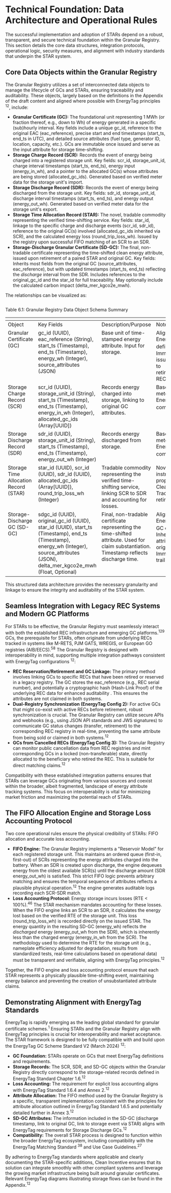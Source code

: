 # Technical Foundation: Data Architecture and Operational Rules

The successful implementation and adoption of STARs depend on a robust, transparent, and secure technical foundation within the Granular Registry. This section details the core data structures, integration protocols, operational logic, security measures, and alignment with industry standards that underpin the STAR system.

## Core Data Objects within the Granular Registry

The Granular Registry utilizes a set of interconnected data objects to manage the lifecycle of GCs and STARs, ensuring traceability and auditability. These objects, largely based on the definitions in the Appendix of the draft content and aligned where possible with EnergyTag principles <sup>12</sup>, include:

* **Granular Certificate (GC):** The foundational unit representing 1 MWh (or fraction thereof, e.g., down to Wh) of energy generated in a specific (sub)hourly interval. Key fields include a unique gc\_id, reference to the original EAC (eac\_reference), precise start and end timestamps (start\_ts, end\_ts in UTC), and detailed source attributes (fuel type, generator ID, location, capacity, etc.). GCs are immutable once issued and serve as the input attribute for storage time-shifting.
* **Storage Charge Record (SCR):** Records the event of energy being charged into a registered storage unit. Key fields: scr\_id, storage\_unit\_id, charge interval timestamps (start\_ts, end\_ts), energy input (energy\_in\_wh), and a pointer to the allocated GC(s) whose attributes are being stored (allocated\_gc\_ids). Generated based on verified meter data for the storage unit's import.
* **Storage Discharge Record (SDR):** Records the event of energy being discharged from the storage unit. Key fields: sdr\_id, storage\_unit\_id, discharge interval timestamps (start\_ts, end\_ts), and energy output (energy\_out\_wh). Generated based on verified meter data for the storage unit's export.
* **Storage Time Allocation Record (STAR):** The novel, tradable commodity representing the verified time-shifting service. Key fields: star\_id, linkage to the specific charge and discharge events (scr\_id, sdr\_id), reference to the original GC(s) involved (allocated\_gc\_ids inherited via SCR), and the calculated energy loss (round\_trip\_loss\_wh). Issued by the registry upon successful FIFO matching of an SCR to an SDR.
* **Storage-Discharge Granular Certificate (SD-GC):** The final, non-tradable certificate representing the time-shifted clean energy attribute, issued upon retirement of a paired STAR and original GC. Key fields: Inherits most fields from the original GC (source\_attributes, eac\_reference), but with updated timestamps (start\_ts, end\_ts) reflecting the _discharge_ interval from the SDR. Includes references to the original\_gc\_id and the star\_id for full traceability. May optionally include the calculated carbon impact (delta\_mer\_kgco2e\_mwh).

&#x20;

The relationships can be visualized as:

<figure><img src=".gitbook/assets/image (8).png" alt=""><figcaption></figcaption></figure>

Table 6.1: Granular Registry Data Object Schema Summary

<table data-header-hidden><thead><tr><th valign="top"></th><th valign="top"></th><th valign="top"></th><th valign="top"></th></tr></thead><tbody><tr><td valign="top">Object</td><td valign="top">Key Fields</td><td valign="top">Description/Purpose</td><td valign="top">Notes</td></tr><tr><td valign="top">Granular Certificate (GC)</td><td valign="top">gc_id (UUID), eac_reference (String), start_ts (Timestamp), end_ts (Timestamp), energy_wh (Integer), source_attributes (JSON)</td><td valign="top">Base unit of time-stamped energy attribute. Input for storage.</td><td valign="top">Aligned with EnergyTag GC definition.<sup>12</sup> Immutable once issued. Linked to retired/reserved REC.</td></tr><tr><td valign="top">Storage Charge Record (SCR)</td><td valign="top">scr_id (UUID), storage_unit_id (String), start_ts (Timestamp), end_ts (Timestamp), energy_in_wh (Integer), allocated_gc_ids (Array[UUID])</td><td valign="top">Records energy charged into storage, linking to original GC attributes.</td><td valign="top">Based on metered import. EnergyTag compliant.<sup>12</sup></td></tr><tr><td valign="top">Storage Discharge Record (SDR)</td><td valign="top">sdr_id (UUID), storage_unit_id (String), start_ts (Timestamp), end_ts (Timestamp), energy_out_wh (Integer)</td><td valign="top">Records energy discharged from storage.</td><td valign="top">Based on metered export. EnergyTag compliant.<sup>12</sup></td></tr><tr><td valign="top">Storage Time Allocation Record (STAR)</td><td valign="top">star_id (UUID), scr_id (UUID), sdr_id (UUID), allocated_gc_ids (Array[UUID]), round_trip_loss_wh (Integer)</td><td valign="top">Tradable commodity representing the verified time-shifting service, linking SCR to SDR and accounting for losses.</td><td valign="top">Novel instrument proposed by Clean Incentive. Tradeable until retired with GC.</td></tr><tr><td valign="top">Storage-Discharge GC (SD-GC)</td><td valign="top">sdgc_id (UUID), original_gc_id (UUID), star_id (UUID), start_ts (Timestamp), end_ts (Timestamp), energy_wh (Integer), source_attributes (JSON), delta_mer_kgco2e_mwh (Float, Optional)</td><td valign="top">Final, non-tradable certificate representing the time-shifted attribute. Used for claim substantiation. Timestamp reflects discharge time.</td><td valign="top">Aligned with EnergyTag SD-GC concept.<sup>12</sup> Inherits source attributes from original GC. Immutable audit trail via star_id.</td></tr></tbody></table>

This structured data architecture provides the necessary granularity and linkage to ensure the integrity and auditability of the STAR system.

## Seamless Integration with Legacy REC Systems and Modern GC Platforms

For STARs to be effective, the Granular Registry must seamlessly interact with both the established REC infrastructure and emerging GC platforms.<sup>129</sup> GCs, the prerequisite for STARs, often originate from underlying RECs tracked in systems like M-RETS, PJM GATS, WREGIS, or European GO registries (AIB/EECS).<sup>58</sup> The Granular Registry is designed with interoperability in mind, supporting multiple integration pathways consistent with EnergyTag configurations <sup>12</sup>:

* **REC Reservation/Retirement and GC Linkage:** The primary method involves linking GCs to specific RECs that have been retired or reserved in a legacy registry. The GC stores the eac\_reference (e.g., REC serial number), and potentially a cryptographic hash (Hash-Link Proof) of the underlying REC data for enhanced auditability . This ensures the attributes are not claimed in both systems.
* **Dual-Registry Synchronization (EnergyTag Config 2):** For active GCs that might co-exist with active RECs before retirement, robust synchronization is crucial. The Granular Registry can utilize secure APIs and webhooks (e.g., using JSON API standards and JWS signatures) to communicate GC status changes (transfer, retirement) to the corresponding REC registry in real-time, preventing the same attribute from being sold or claimed in both systems.<sup>12</sup>
* **GCs from Cancelled RECs (EnergyTag Config 3):** The Granular Registry can monitor public cancellation data from REC registries and mint corresponding GCs in a locked (non-transferable) state, directly allocated to the beneficiary who retired the REC. This is suitable for direct matching claims.<sup>12</sup>

Compatibility with these established integration patterns ensures that STARs can leverage GCs originating from various sources and coexist within the broader, albeit fragmented, landscape of energy attribute tracking systems. This focus on interoperability is vital for minimizing market friction and maximizing the potential reach of STARs.

## The FIFO Allocation Engine and Storage Loss Accounting Protocol

Two core operational rules ensure the physical credibility of STARs: FIFO allocation and accurate loss accounting.

* **FIFO Engine:** The Granular Registry implements a "Reservoir Model" for each registered storage unit. This maintains an ordered queue (first-in, first-out) of SCRs representing the energy attributes charged into the battery. When an SDR is created upon discharge, the engine dequeues energy from the oldest available SCR(s) until the discharge amount (SDR energy\_out\_wh) is satisfied. This strict FIFO logic prevents arbitrary matching and ensures the temporal sequence of attributes reflects a plausible physical operation.<sup>12</sup> The engine generates auditable logs recording each SCR-SDR match.
* **Loss Accounting Protocol:** Energy storage incurs losses (RTE < 100%).<sup>46</sup> The STAR mechanism mandates accounting for these losses. When the FIFO engine links an SCR to an SDR, it calculates the energy lost based on the verified RTE of the storage unit. This loss (round\_trip\_loss\_wh) is recorded directly on the issued STAR. The energy quantity in the resulting SD-GC (energy\_wh) reflects the _discharged_ energy (energy\_out\_wh from the SDR), which is inherently less than the charged energy (energy\_in\_wh from the SCR). The methodology used to determine the RTE for the storage unit (e.g., nameplate efficiency adjusted for degradation, results from standardized tests, real-time calculations based on operational data) must be transparent and verifiable, aligning with EnergyTag principles.<sup>12</sup>

Together, the FIFO engine and loss accounting protocol ensure that each STAR represents a physically plausible time-shifting event, maintaining energy balance and preventing the creation of unsubstantiated attribute claims.

## Demonstrating Alignment with EnergyTag Standards

EnergyTag is rapidly emerging as the leading global standard for granular certificate schemes.<sup>1</sup> Ensuring STARs and the Granular Registry align with EnergyTag principles is crucial for interoperability and market acceptance. The STAR framework is designed to be fully compatible with and build upon the EnergyTag GC Scheme Standard V2 (March 2024) <sup>12</sup>:

* **GC Foundation:** STARs operate on GCs that meet EnergyTag definitions and requirements.
* **Storage Records:** The SCR, SDR, and SD-GC objects within the Granular Registry directly correspond to the storage-related records defined in EnergyTag Standard Chapter 1.6.<sup>12</sup>
* **Loss Accounting:** The requirement for explicit loss accounting aligns with EnergyTag Standard 1.6.4 and Annex 2.<sup>12</sup>
* **Attribute Allocation:** The FIFO method used by the Granular Registry is a specific, transparent implementation consistent with the principles for attribute allocation outlined in EnergyTag Standard 1.6.5 and potentially detailed further in Annex 3.<sup>12</sup>
* **SD-GC Attributes:** The information included in the SD-GC (discharge timestamp, link to original GC, link to storage event via STAR) aligns with EnergyTag requirements for Storage Discharge GCs.<sup>12</sup>
* **Compatibility:** The overall STAR process is designed to function within the broader EnergyTag ecosystem, including compatibility with the EnergyTag Matching Standard <sup>38</sup> and Use Case Guidelines.<sup>27</sup>

By adhering to EnergyTag standards where applicable and clearly documenting the STAR-specific additions, Clean Incentive ensures that its solution can integrate smoothly with other compliant systems and leverage the growing market infrastructure being built around granular certificates. Relevant EnergyTag diagrams illustrating storage flows can be found in the Appendix.<sup>12</sup>
